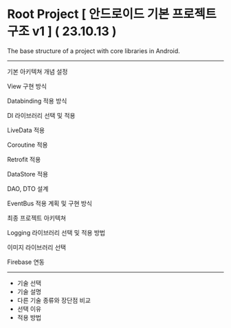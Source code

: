 # Root Project [ 안드로이드 기본 프로젝트 구조 v1 ] ( 23.10.13 )
The base structure of a project with core libraries in Android.

---------------------------------

기본 아키텍쳐 개념 설정

View 구현 방식

Databinding 적용 방식

DI 라이브러리 선택 및 적용

LiveData 적용

Coroutine 적용

Retrofit 적용

DataStore 적용

DAO, DTO 설계

EventBus 적용 계획 및 구현 방식

최종 프로젝트 아키텍쳐

Logging 라이브러리 선택 및 적용 방법

이미지 라이브러리 선택

Firebase 연동



---------------------------------

- 기술 선택
- 기술 설명
- 다른 기술 종류와 장단점 비교
- 선택 이유
- 적용 방법
